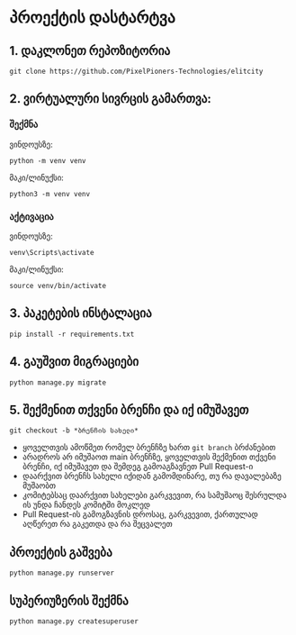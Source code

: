 # პროექტის დასტარტვა

## 1. დაკლონეთ რეპოზიტორია
```
git clone https://github.com/PixelPioners-Technologies/elitcity
```

## 2. ვირტუალური სივრცის გამართვა:
### შექმნა
ვინდოუსზე:
```
python -m venv venv
```
მაკი/ლინუქსი:
```
python3 -m venv venv
```

### აქტივაცია
ვინდოუსზე:
```
venv\Scripts\activate
```
მაკი/ლინუქსი:
```
source venv/bin/activate
```

## 3. პაკეტების ინსტალაცია
```
pip install -r requirements.txt
```

## 4. გაუშვით მიგრაციები
```
python manage.py migrate
```
## 5. შექმენით თქვენი ბრენჩი და იქ იმუშავეთ
```
git checkout -b *ბრენჩის სახელი*
```
* ყოველთვის ამოწმეთ რომელ ბრენჩზე ხართ `git branch` ბრძანებით
* არადროს არ იმუშაოთ main ბრენჩზე, ყოველთვის შექმენით თქვენი ბრენჩი, იქ იმუშავეთ და შემდეგ გამოაგზავნეთ Pull Request-ი
* დაარქვით ბრენჩს სახელი იქიდან გამომდინარე, თუ რა დავალებაზე მუშაობთ
* კომიტებსაც დაარქვით სახელები გარკვევით, რა სამუშაოც შესრულდა ის უნდა ჩანდეს კომიტში მოკლედ
* Pull Request-ის გამოგზავნის დროსაც, გარკვევით, ქართულად აღწერეთ რა გაკეთდა და რა შეცვალეთ

## პროექტის გაშვება
```
python manage.py runserver
```

## სუპერიუზერის შექმნა
```
python manage.py createsuperuser
```

